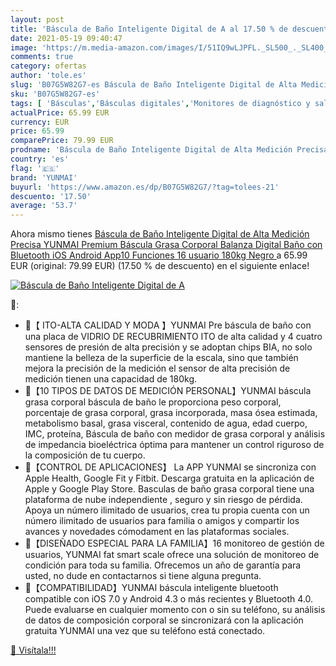 ```yaml
---
layout: post
title: 'Báscula de Baño Inteligente Digital de A al 17.50 % de descuento'
date: 2021-05-19 09:40:47
image: 'https://m.media-amazon.com/images/I/51IQ9wLJPFL._SL500_._SL400_.jpg'
comments: true
category: ofertas
author: 'tole.es'
slug: 'B07G5W82G7-es Báscula de Baño Inteligente Digital de Alta Medición...'
sku: 'B07G5W82G7-es'
tags: [ 'Básculas','Básculas digitales','Monitores de diagnóstico y salud','Salud y cuidado personal','Suministros y equipamiento médico','android','yunmai', ]
actualPrice: 65.99 EUR
currency: EUR
price: 65.99
comparePrice: 79.99 EUR
prodname: 'Báscula de Baño Inteligente Digital de Alta Medición Precisa  YUNMAI Premium Báscula Grasa Corporal Balanza Digital Baño con Bluetooth iOS Android App10 Funciones 16 usuario 180kg  Negro '
country: 'es'
flag: '🇪🇸'
brand: 'YUNMAI'
buyurl: 'https://www.amazon.es/dp/B07G5W82G7/?tag=tolees-21'
descuento: '17.50'
average: '53.7'
---
```


Ahora mismo tienes [Báscula de Baño Inteligente Digital de Alta Medición Precisa  YUNMAI Premium Báscula Grasa Corporal Balanza Digital Baño con Bluetooth iOS Android App10 Funciones 16 usuario 180kg  Negro ](https://www.amazon.es/dp/B07G5W82G7/?tag=tolees-21) a 65.99 EUR (original: 79.99 EUR) (17.50 %  de descuento) en el siguiente enlace!

[![Báscula de Baño Inteligente Digital de A](https://m.media-amazon.com/images/I/51IQ9wLJPFL._SL500_._SL400_.jpg)](https://www.amazon.es/dp/B07G5W82G7/?tag=tolees-21)

🔎:

- 💪【 ITO-ALTA CALIDAD Y MODA 】YUNMAI Pre báscula de baño con una placa de VIDRIO DE RECUBRIMIENTO ITO de alta calidad y 4 cuatro sensores de presión de alta precisión y se adoptan chips BIA, no solo mantiene la belleza de la superficie de la escala, sino que también mejora la precisión de la medición el sensor de alta precisión de medición tienen una capacidad de 180kg.
- 💪【10 TIPOS DE DATOS DE MEDICIÓN PERSONAL】YUNMAI báscula grasa corporal báscula de baño le proporciona peso corporal, porcentaje de grasa corporal, grasa incorporada, masa ósea estimada, metabolismo basal, grasa visceral, contenido de agua, edad cuerpo, IMC, proteína, Báscula de baño con medidor de grasa corporal y análisis de impedancia bioeléctrica óptima para mantener un control riguroso de la composición de tu cuerpo.
- 💪【CONTROL DE APLICACIONES】 La APP YUNMAI se sincroniza con Apple Health, Google Fit y Fitbit. Descarga gratuita en la aplicación de Apple y Google Play Store. Basculas de baño grasa corporal tiene una plataforma de nube independiente , seguro y sin riesgo de pérdida. Apoya un número ilimitado de usuarios, crea tu propia cuenta con un número ilimitado de usuarios para familia o amigos y compartir los avances y novedades cómodament en las plataformas sociales.
- 💪【DISEÑADO ESPECIAL PARA LA FAMILIA】16 monitoreo de gestión de usuarios, YUNMAI fat smart scale ofrece una solución de monitoreo de condición para toda su familia. Ofrecemos un año de garantía para usted, no dude en contactarnos si tiene alguna pregunta.
- 💪【COMPATIBILIDAD】YUNMAI báscula inteligente bluetooth compatible con iOS 7.0 y Android 4.3 o más recientes y Bluetooth 4.0. Puede evaluarse en cualquier momento con o sin su teléfono, su análisis de datos de composición corporal se sincronizará con la aplicación gratuita YUNMAI una vez que su teléfono está conectado.

[🛒 Visítala!!!](https://www.amazon.es/dp/B07G5W82G7/?tag=tolees-21)
